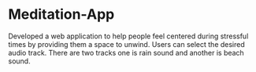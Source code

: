 # Meditation-App
Developed a web application to help people feel centered during stressful times by providing them a space to unwind.
Users can select the desired audio track.
There are two tracks one is rain sound and another is beach sound.
